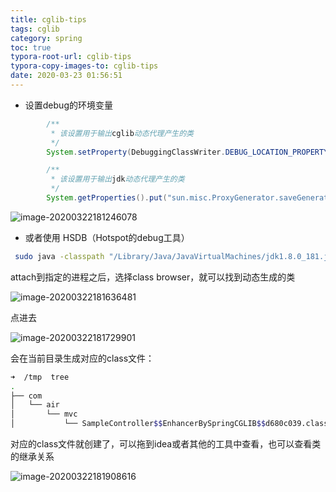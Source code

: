 ```yaml
---
title: cglib-tips
tags: cglib
category: spring
toc: true
typora-root-url: cglib-tips
typora-copy-images-to: cglib-tips
date: 2020-03-23 01:56:51
---
```




- 设置debug的环境变量

```java
        /**
         * 该设置用于输出cglib动态代理产生的类
         */
        System.setProperty(DebuggingClassWriter.DEBUG_LOCATION_PROPERTY, "/tmp/");

        /**
         * 该设置用于输出jdk动态代理产生的类
         */
        System.getProperties().put("sun.misc.ProxyGenerator.saveGeneratedFiles", "true");
```

![image-20200322181246078](/image-20200322181246078.png)

- 或者使用 HSDB（Hotspot的debug工具）

```bash
 sudo java -classpath "/Library/Java/JavaVirtualMachines/jdk1.8.0_181.jdk/Contents/Home/lib/sa-jdi.jar"  sun.jvm.hotspot.HSDB
```

attach到指定的进程之后，选择class browser，就可以找到动态生成的类

![image-20200322181636481](/image-20200322181636481.png)

点进去

![image-20200322181729901](/image-20200322181729901.png)

会在当前目录生成对应的class文件：

```bash
➜  /tmp  tree
.
├── com
│   └── air
│       └── mvc
│           └── SampleController$$EnhancerBySpringCGLIB$$d680c039.class
```

对应的class文件就创建了，可以拖到idea或者其他的工具中查看，也可以查看类的继承关系

![image-20200322181908616](/image-20200322181908616.png)